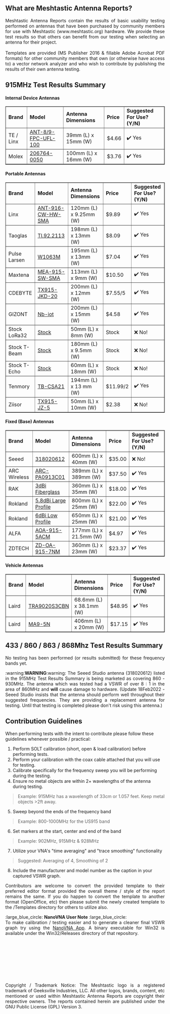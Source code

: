 ## What are Meshtastic Antenna Reports?

<p align=justify> Meshtastic Antenna Reports contain the results of basic usability testing performed on antennas that have been purchased by community members for use with Meshtastic (www.meshtastic.org) hardware. We provide these test results so that others can benefit from our testing when selecting an antenna for their project.<br><br>Templates are provided (MS Publisher 2016 & fillable Adobe Acrobat PDF formats) for other community members that own (or otherwise have access to) a vector network analyzer and who wish to contribute by publishing the results of their own antenna testing.</p>

## 915MHz Test Results Summary

#### Internal Device Antennas

<table width=100% border="1" style="text-align: left">
			<tr>
                <td><b>Brand</b></td>
				<td><b>Model</b></td>
				<td><b>Antenna Dimensions</b></td>
				<td><b>Price</b></td>
				<td><b>Suggested For Use? (Y/N)</b></td>
			</tr>
			<tr>
				<td>TE / Linx</td>
				<td><a href="PDFs/ANT-89-FPC-UFL-100.pdf">ANT-8/9-FPC-UFL-100</a></td>
				<td>39mm (L) x 15mm (W)</td>
				<td>$4.66</td>
				<td>✔️ Yes</td>
			</tr>
			<tr>
				<td>Molex</td>
				<td><a href="PDFs/206764-0050.pdf">206764-0050</a></td>
				<td>100mm (L) x 16mm (W)</td>
				<td>$3.76</td>
				<td>✔️ Yes</td>
			</tr>
		</table>

#### Portable Antennas

<table border="1" style="width: 100%; text-align: left">
			<tr>
                		<td><b>Brand</b></td>
				<td><b>Model</b></td>
				<td><b>Antenna Dimensions</b></td>
				<td><b>Price</b></td>
				<td><b>Suggested For Use? (Y/N)</b></td>
			</tr>
			<tr>
				<td>Linx</td>
				<td><a href="PDFs/ANT-916-CW-HW-SMA.pdf">ANT-916-CW-HW-SMA</a></td>
				<td>120mm (L) x 9.25mm (W)</td>
				<td>$9.89 </td>
				<td>✔️ Yes</td>
			</tr>
			<tr>
				<td>Taoglas</td>
				<td><a href="PDFs/TI.92.2113.pdf">TI.92.2113</a></td>
				<td>198mm (L) x 13mm (W)</td>
				<td>$8.09</td>
				<td>✔️ Yes</td>
			</tr>
			<tr>
				<td>Pulse Larsen</td>
				<td><a href="PDFs/W1063M.pdf">W1063M</a></td>
				<td>195mm (L) x 13mm (W)</td>
				<td>$7.04</td>
				<td>✔️ Yes</td>
			</tr>
			<tr>
				<td>Maxtena</td>
				<td><a href="PDFs/MEA-915-SW-SMA.pdf">MEA-915-SW-SMA</a></td>
				<td>113mm (L) x 9mm (W)</td>
				<td>$10.50</td>
				<td>✔️ Yes</td>
			</tr>
			<tr>
				<td>CDEBYTE</td>
				<td><a href="PDFs/CDEBYTE_TX915-JKD-20.pdf">TX915-JKD-20</a></td>
				<td>200mm (L) x 12mm (W)</td>
				<td>$7.55/5</td>
				<td>✔️ Yes</td>
			</tr>
			<tr>
				<td>GIZONT</td>
				<td><a href="PDFs/Gizont_Nb-iot.pdf">Nb-iot</a></td>
				<td>200mm (L) x 15mm (W)</td>
				<td>$4.58</td>
				<td>✔️ Yes</td>
			</tr>
			<tr>
				<td>Stock LoRa32</td>
				<td><a href="PDFs/Stock_LoRa32V21161.pdf">Stock</a></td>
				<td>50mm (L) x 8mm (W)</td>
				<td>Stock</td>
				<td>❌ No!</td>
			</tr>
			<tr>
				<td>Stock T-Beam</td>
				<td><a href="PDFs/Stock_T-Beam.pdf">Stock</a></td>
				<td>180mm (L) x 9.5mm (W)</td>
				<td>Stock</td>
				<td>❌ No!</td>
			</tr>
			<tr>
				<td>Stock T-Echo</td>
				<td><a href="PDFs/Stock_T-Echo.pdf">Stock</a></td>
				<td>60mm (L) x 18mm (W)</td>
				<td>Stock</td>
				<td>❌ No!</td>
			</tr>
			<tr>
				<td>Tenmory</td>
				<td><a href="PDFs/Tenmory_TB-CSA21.pdf">TB-CSA21</a></td>
				<td>194mm (L) x 13 mm (W)</td>
				<td>$11.99/2</td>
				<td>✔️ Yes</td>
			</tr>
			<tr>
				<td>Ziisor</td>
				<td><a href="PDFs/Ziisor_TX915-JZ-5.pdf">TX915-JZ-5</a></td>
				<td>50mm (L) x 10mm (W)</td>
				<td>$2.38</td>
				<td>❌ No!</td>
			</tr>
		</table>

#### Fixed (Base) Antennas

<table border="1" style="text-align: left">
			<tr>
                		<td><b>Brand</b></td>
				<td><b>Model</b></td>
				<td><b>Antenna Dimensions</b></td>
				<td><b>Price</b></td>
				<td><b>Suggested For Use? (Y/N)</b></td>
			</tr>
			<tr>
				<td>Seeed</td>
				<td><a href="PDFs/318020612.pdf">318020612</a></td>
				<td>600mm (L) x 40mm (W)</td>
				<td>$35.00 </td>
				<td>❌ No!</td>
			</tr>
			<tr>
				<td>ARC Wireless</td>
				<td><a href="PDFs/ARC-PA0913C01.pdf">ARC-PA0913C01</a></td>
				<td>389mm (L) x 389mm (W)</td>
				<td>$37.50</td>
				<td>✔️ Yes</td>
			</tr>
			<tr>
				<td>RAK</td>
				<td><a href="PDFs/RAK-3dBi.pdf">3dBi Fiberglass</a></td>
				<td>360mm (L) x 35mm (W)</td>
				<td>$18.00</td>
				<td>✔️ Yes</td>
			</tr>
			<tr>
				<td>Rokland</td>
				<td><a href="PDFs/Rockland-5_8dBi-Large-Profile.pdf">5.8dBi Large Profile</a></td>
				<td>800mm (L) x 25mm (W)</td>
				<td>$22.00</td>
				<td>✔️ Yes</td>
			</tr>
			<tr>
				<td>Rokland</td>
				<td><a href="PDFs/Rockland-6dBi-Low-Profile.pdf">6dBi Low Profile</a></td>
				<td>650mm (L) x 25mm (W)</td>
				<td>$21.00</td>
				<td>✔️ Yes</td>
			</tr>
			<tr>
				<td>ALFA</td>
				<td><a href="PDFs/AOA-915-5ACM.pdf">AOA-915-5ACM</a></td>
				<td>177mm (L) x 21.5mm (W)</td>
				<td>$4.97</td>
				<td>✔️ Yes</td>
			</tr>
			<tr>
				<td>ZDTECH</td>
				<td><a href="PDFs/ZDTECH-ZD-OA-915-7NM.pdf">ZD-OA-915-7NM</a></td>
				<td>360mm (L) x 23mm (W)</td>
				<td>$23.37</td>
				<td>✔️ Yes</td>
			</tr>
		</table>

#### Vehicle Antennas

<table width=100% border="1" style="text-align: left">
			<tr>
                <td><b>Brand</b></td>
				<td><b>Model</b></td>
				<td><b>Antenna Dimensions</b></td>
				<td><b>Price</b></td>
				<td><b>Suggested For Use? (Y/N)</b></td>
			</tr>
			<tr>
				<td>Laird</td>
				<td><a href="PDFs/TRA9020S3CBN.pdf">TRA9020S3CBN</a></td>
				<td>68.6mm (L) x 38.1mm (W)</td>
				<td>$48.95</td>
				<td>✔️ Yes</td>
			</tr>
			<tr>
				<td>Laird</td>
				<td><a href="PDFs/MA9-5N.pdf">MA9-5N</a></td>
				<td>406mm (L) x 20mm (W)</td>
				<td>$17.15</td>
				<td>✔️ Yes</td>
			</tr>
		</table>

## 433 / 860 / 863 / 868Mhz Test Results Summary

<p align=justify>No testing has been performed (or results submitted) for these frequency bands yet.</p>
<p align=justify>:warning:<B>WARNING</b>:warning: The Seeed Studio antenna (318020612) listed in the 915MHz Test Results Summary is being marketed as covering 860 - 930MHz. The antenna which was tested had a VSWR of over 8 : 1 in the area of 860MHz and <b>will</b> cause damage to hardware. (Update 18Feb2022 - Seeed Studio insists that the antenna should perform well throughout their suggested frequencies. They are providing a replacement antenna for testing. Until that testing is completed please don't risk using this antenna.)</p>

## Contribution Guidelines

When performing tests with the intent to contribute please follow these guidelines whenever possible / practical: 

1. Perform SOLT calibration (short, open & load calibration) before performing tests.
2. Perform your calibration with the coax cable attached that you will use for testing.
3. Calibrate specifically for the frequency sweep you will be performing during the testing.
4. Ensure no metal objects are within 2+ wavelengths of the antenna during testing.
> Example: 915MHz has a wavelength of 33cm or 1.057 feet. Keep metal objects >2ft away.
5. Sweep beyond the ends of the frequency band
> Example: 800-1000MHz for the US915 band
6. Set markers at the start, center and end of the band
> Example: 902MHz, 915MHz & 928MHz
7. Utilize your VNA's "time averaging" and "trace smoothing" functionality
> Suggested: Averaging of 4, Smoothing of 2
8. Include the manufacturer and model number as the caption in your captured VSWR graph.

<p align=justify>Contributors are welcome to convert the provided template to their preferred editor format provided the overall theme / style of the report remains the same. If you do happen to convert the template to another format (OpenOffice, etc) then please submit the newly created template to the /Templates directory for others to utilize also. </p>
<p align=justify>:large_blue_circle: <b>NanoVNA User Note</b> :large_blue_circle:<br> To make calibration / testing easier and to generate a cleaner final VSWR graph try using the <a href="http://github.com/OneOfEleven/NanoVNA-App">NanoVNA App</a>. A binary executable for Win32 is available under the Win32/Releases directory of that repository.</p>

<br>
<br>
<br>
<br>
<br>
<br>
<br>

<p align=justify>Copyright / Trademark Notice: The Meshtastic logo is a registered trademark of Geeksville Industries, LLC. All other logos, brands, content, etc mentioned or used within Meshtastic Antenna Reports are copyright their respective owners. The reports contained herein are published under the GNU Public License (GPL) Version 3. </p>
